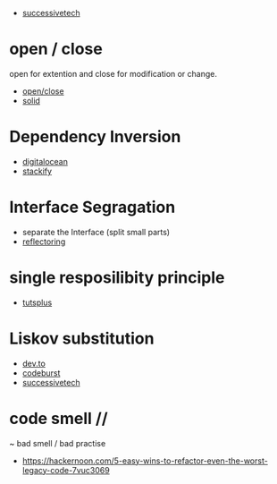 
* [successivetech](https://medium.com/successivetech/s-o-l-i-d-the-first-5-principles-of-object-oriented-design-with-php-b6d2742c90d7) 

# open / close

open for extention and close for modification or change.

* [open/close](https://stackify.com/solid-design-open-closed-principle/)
* [solid](https://www.digitalocean.com/community/conceptual_articles/s-o-l-i-d-the-first-five-principles-of-object-oriented-design)

# Dependency Inversion

* [digitalocean](https://www.digitalocean.com/community/conceptual_articles/s-o-l-i-d-the-first-five-principles-of-object-oriented-design#dependency-inversion-principle)
* [stackify ](https://stackify.com/dependency-inversion-principle/#:~:text=Definition%20of%20the%20Dependency%20Inversion%20Principle&text=To%20achieve%20that%2C%20you%20need,level%20modules%20from%20each%20other.&text=Both%20should%20depend%20on%20abstractions,Details%20should%20depend%20on%20abstractions.)


# Interface Segragation

* separate the Interface (split small parts)
* [reflectoring](https://reflectoring.io/interface-segregation-principle/)

# single resposilibity principle

* [tutsplus](https://code.tutsplus.com/tutorials/solid-part-1-the-single-responsibility-principle--net-36074)

# Liskov substitution

* [dev.to](https://dev.to/erikwhiting88/liskov-substitution-principle-in-3-minutes-2dc6)
* [codeburst](https://codeburst.io/the-liskov-substitution-principle-5ba387055a2a#:~:text=The%20Liskov%20Substitution%20Principle%20states,parent%20without%20any%20unexpected%20behaviour.&text=One%20rule%20that%20should%20be,as%20that%20of%20its%20parent.)
* [successivetech](https://medium.com/successivetech/s-o-l-i-d-the-first-5-principles-of-object-oriented-design-with-php-b6d2742c90d7)



# code smell //

~ bad smell / bad practise

* https://hackernoon.com/5-easy-wins-to-refactor-even-the-worst-legacy-code-7vuc3069
